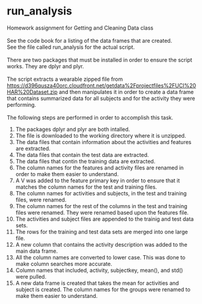 # run_analysis
Homework assignment for Getting and Cleaning Data class <br>
<br>
See the code book for a listing of the data frames that are created. <br>
See the file called run_analysis for the actual script. <br>
<br>
There are two packages that must be installed in order to ensure the script works.
They are dplyr and plyr. <br>
<br>
The script extracts a wearable zipped file from https://d396qusza40orc.cloudfront.net/getdata%2Fprojectfiles%2FUCI%20HAR%20Dataset.zip
and then manipulates it in order to create a data frame that contains summarized data for all subjects and 
for the activity they were performing. <br>
<br>
The following steps are performed in order to accomplish this task. <br>
1. The packages dplyr and plyr are both intalled. <br>
2. The file is downloaded to the working directory where it is unzipped. <br>
3. The data files that contain information about the activities and features are extracted. <br>
4. The data files that contain the test data are extracted. <br>
5. The data files that contin the training data are extracted. <br>
6. The column names for the features and activity files are renamed in order to make them easier to understand. <br>
7. A V was added to the feature primary key in order to ensure that it matches the column names for the test and training files. <br>
8. The column names for activities and subjects, in the test and training files, were renamed. <br>
9. The column names for the rest of the columns in the test and training files were renamed. They were renamed based upon the features file. <br>
10. The activities and subject files are appended to the trainig and test data sets. <br>
11. The rows for the training and test data sets are merged into one large file.  <br>
12. A new column that contains the activity description was added to the main data frame. <br>
13. All the column names are converted to lower case. This was done to make column searches more accurate. <br>
14. Column names that included, activity, subjectkey, mean(), and std() were pulled.  <br>
15. A new data frame is created that takes the mean for activities and subject is created. The column names for the groups were renamed to make them easier to understand. <br>

